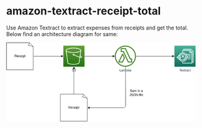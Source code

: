 # amazon-textract-receipt-total

Use Amazon Textract to extract expenses from receipts and get the total. Below find an architecture diagram for same:

![Amazon Textract Expense Summarizer Calculator](./architecture.png)
